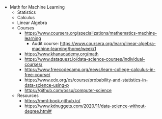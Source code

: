 - Math for Machine Learning
  - Statistics
  - Calculus
  - Linear Algebra
  - Courses
    - https://www.coursera.org/specializations/mathematics-machine-learning
      - Audit course: https://www.coursera.org/learn/linear-algebra-machine-learning/home/week/1
    - https://www.khanacademy.org/math
    - https://www.dataquest.io/data-science-courses/individual-courses/
    - https://www.freecodecamp.org/news/learn-college-calculus-in-free-course/
    - https://www.edx.org/es/course/probability-and-statistics-in-data-science-using-p
    - https://github.com/ossu/computer-science
  - Resources
    - https://mml-book.github.io/
    - https://www.kdnuggets.com/2020/11/data-science-without-degree.html#